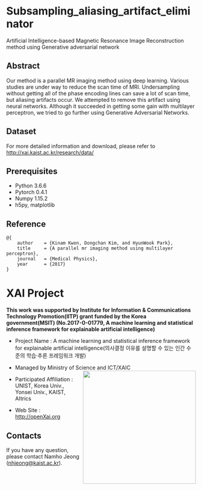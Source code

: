 # Subsampling_aliasing_artifact_eliminator
Artificial Intelligence-based Magnetic Resonance Image Reconstruction method using Generative adversarial network

## Abstract
Our method is a parallel MR imaging method using deep learning. Various studies are under way to reduce the scan time of MRI. Undersampling without getting all of the phase encoding lines can save a lot of scan time, but aliasing artifacts occur. We attempted to remove this artifact using neural networks. Although it succeeded in getting some gain with multilayer perceptron, we tried to go further using Generative Adversarial Networks.

## Dataset
For more detailed information and download, please refer to http://xai.kaist.ac.kr/research/data/

## Prerequisites
+ Python 3.6.6
+ Pytorch 0.4.1
+ Numpy 1.15.2
+ h5py, matplotlib


## Reference
```
@{
    author    = {Kinam Kwon, Dongchan Kim, and HyunWook Park},
    title     = {A parallel mr imaging method using multilayer perceptron},
    journal   = {Medical Physics},
    year      = {2017}
}
```


# XAI Project 

**This work was supported by Institute for Information & Communications Technology Promotion(IITP) grant funded by the Korea government(MSIT) (No.2017-0-01779, A machine learning and statistical inference framework for explainable artificial intelligence)**

+ Project Name : A machine learning and statistical inference framework for explainable artificial intelligence(의사결정 이유를 설명할 수 있는 인간 수준의 학습·추론 프레임워크 개발)

+ Managed by Ministry of Science and ICT/XAIC <img align="right" src="http://xai.unist.ac.kr/static/img/logos/XAIC_logo.png" width=300px>

+ Participated Affiliation : UNIST, Korea Univ., Yonsei Univ., KAIST, AItrics  

+ Web Site : <http://openXai.org>

## Contacts
If you have any question, please contact Namho Jeong (nhjeong@kaist.ac.kr).
